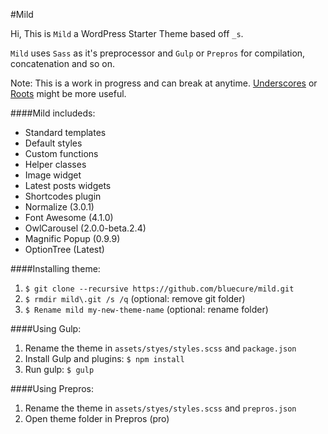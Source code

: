 #Mild

Hi, This is `Mild` a WordPress Starter Theme based off `_s`.

`Mild` uses `Sass` as it's preprocessor and `Gulp` or `Prepros` for compilation, concatenation and so on.

Note: This is a work in progress and can break at anytime. 
[Underscores](http://github.com/Automattic/_s) or [Roots](http://github.com/roots/roots) might be more useful.

####Mild includeds:
* Standard templates
* Default styles
* Custom functions
* Helper classes
* Image widget
* Latest posts widgets
* Shortcodes plugin
* Normalize (3.0.1)
* Font Awesome (4.1.0)
* OwlCarousel (2.0.0-beta.2.4)
* Magnific Popup (0.9.9)
* OptionTree (Latest)

####Installing theme:
1. `$ git clone --recursive https://github.com/bluecure/mild.git`
2. `$ rmdir mild\.git /s /q` (optional: remove git folder)
3. `$ Rename mild my-new-theme-name` (optional: rename folder)

####Using Gulp:
1. Rename the theme in `assets/styes/styles.scss` and `package.json`
2. Install Gulp and plugins: `$ npm install`
3. Run gulp: `$ gulp`

####Using Prepros:
1. Rename the theme in `assets/styes/styles.scss` and `prepros.json`
2. Open theme folder in Prepros (pro)
